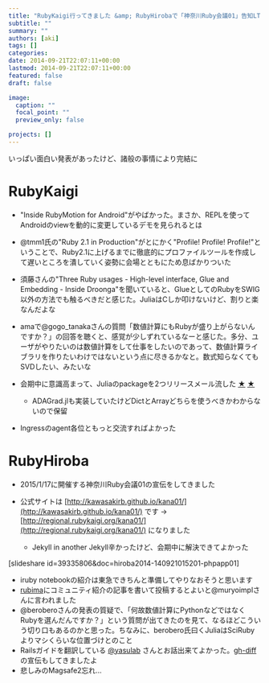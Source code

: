 ```yaml
---
title: "RubyKaigi行ってきました &amp; RubyHirobaで「神奈川Ruby会議01」告知LTしてきました #rubykaigi #rubyhiroba #kana01"
subtitle: ""
summary: ""
authors: [aki]
tags: []
categories: 
date: 2014-09-21T22:07:11+00:00
lastmod: 2014-09-21T22:07:11+00:00
featured: false
draft: false

image:
  caption: ""
  focal_point: ""
  preview_only: false

projects: []
---
```

いっぱい面白い発表があったけど、諸般の事情により完結に

# RubyKaigi

- "Inside RubyMotion for Android"がやばかった。まさか、REPLを使ってAndroidのviewを動的に変更しているデモを見られるとは
- @tmm1氏の"Ruby 2.1 in Production"がとにかく"Profile! Profile! Profile!"ということで、Ruby2.1に上げるまでに徹底的にプロファイルツールを作成して遅いところを潰していく姿勢に会場とともにため息ばかりついた
- 須藤さんの"Three Ruby usages - High-level interface, Glue and Embedding - Inside Droonga"を聞いていると、GlueとしてのRubyをSWIG以外の方法でも触るべきだと感じた。JuliaはCしか叩けないけど、割りと楽なんだよな
- amaで@gogo\_tanakaさんの質問「数値計算にもRubyが盛り上がらないんですか？」の回答を聴くと、感覚が少しずれているなーと感じた。多分、ユーザがやりたいのは数値計算をして仕事をしたいのであって、数値計算ライブラリを作りたいわけではないという点に尽きるかなと。数式知らなくてもSVDしたい、みたいな
- 会期中に意識高まって、Juliaのpackageを2つリリースメール流した [★](https://groups.google.com/d/msg/julia-users/b4QvWps_7x4/6zdod5tXRT0J) [★](https://groups.google.com/d/msg/julia-users/YFN2v4C7URg/OgjNSvDILP0J)

  - ADAGrad.jlも実装していたけどDictとArrayどちらを使うべきかわからないので保留
- Ingressのagent各位ともっと交流すればよかった

# RubyHiroba

- 2015/1/17に開催する神奈川Ruby会議01の宣伝をしてきました
- 公式サイトは [http://kawasakirb.github.io/kana01/](http://kawasakirb.github.io/kana01/) です → [http://regional.rubykaigi.org/kana01/](http://regional.rubykaigi.org/kana01/) になりました

  - Jekyll in another Jekyll辛かったけど、会期中に解決できてよかった

[slideshare id=39335806&doc=hiroba2014-140921015201-phpapp01]

- iruby notebookの紹介は東急できちんと準備してやりなおそうと思います
- [rubima](https://github.com/rubima/rubima/issues)にコミュニティ紹介の記事を書いて投稿するとよいと@muryoimplさんに言われました
- @beroberoさんの発表の質疑で、「何故数値計算にPythonなどではなくRubyを選んだんですか？」という質問が出てきたのを見て、なるほどこういう切り口もあるのかと思った。ちなみに、berobero氏曰くJuliaはSciRubyよりマシくらいな位置づけとのこと
- Railsガイドを翻訳している [@yasulab](https://twitter.com/yasulab) さんとお話出来てよかった。[gh-diff](https://github.com/melborne/gh-diff)の宣伝もしてきましたよ
- 悲しみのMagsafe2忘れ...


